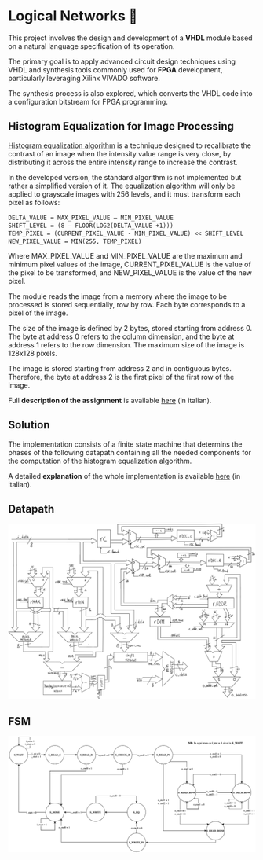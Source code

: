 # Logical Networks :floppy_disk:

This project involves the design and development of a **VHDL** module based on a natural language specification of its operation.

The primary goal is to apply advanced circuit design techniques using VHDL and synthesis tools commonly used for **FPGA** development, particularly leveraging Xilinx VIVADO software.

The synthesis process is also explored, which converts the VHDL code into a configuration bitstream for FPGA programming.

## Histogram Equalization for Image Processing

[Histogram equalization algorithm](https://en.wikipedia.org/wiki/Histogram_equalization) is a technique designed to recalibrate the contrast of an image when the intensity value range is very close, by distributing it across the entire intensity range to increase the contrast.

In the developed version, the standard algorithm is not implemented but rather a simplified version of it. The equalization algorithm will only be applied to grayscale images with 256 levels, and it must transform each pixel as follows:

```plaintext
DELTA_VALUE = MAX_PIXEL_VALUE – MIN_PIXEL_VALUE
SHIFT_LEVEL = (8 – FLOOR(LOG2(DELTA_VALUE +1)))
TEMP_PIXEL = (CURRENT_PIXEL_VALUE - MIN_PIXEL_VALUE) << SHIFT_LEVEL
NEW_PIXEL_VALUE = MIN(255, TEMP_PIXEL)
```

Where MAX_PIXEL_VALUE and MIN_PIXEL_VALUE are the maximum and minimum pixel values of the image, CURRENT_PIXEL_VALUE is the value of the pixel to be transformed, and NEW_PIXEL_VALUE is the value of the new pixel.

The module reads the image from a memory where the image to be processed is stored sequentially, row by row. Each byte corresponds to a pixel of the image.

The size of the image is defined by 2 bytes, stored starting from address 0. The byte at address 0 refers to the column dimension, and the byte at address 1 refers to the row dimension. The maximum size of the image is 128x128 pixels.

The image is stored starting from address 2 and in contiguous bytes. Therefore, the byte at address 2 is the first pixel of the first row of the image.

Full **description of the assignment** is available [here](/PFRL_Specifica_20_21_V3.pdf) (in italian).

## Solution
The implementation consists of a finite state machine that determins the phases of the following datapath containing all the needed components for the computation of the histogram equalization algorithm.

A detailed **explanation** of the whole implementation is available [here](/report.pdf) (in italian).

## Datapath 
![datapath](img/DATAPATH.jpg)
## FSM
![FSM](/img/FSM.png)
